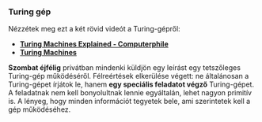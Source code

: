 
### Turing gép

Nézzétek meg ezt a két rövid videót a Turing-gépről:
- [**Turing Machines Explained - Computerphile**](https://www.youtube.com/watch?v=dNRDvLACg5Q&feature=youtu.be)
- [**Turing Machines**](https://www.youtube.com/watch?v=gJQTFhkhwPA&feature=youtu.be)

**Szombat éjfélig** privátban mindenki küldjön egy leírást egy tetszőleges Turing-gép működéséről. Félreértések elkerülése végett: ne általánosan a Turing-gépet írjátok le, hanem **egy speciális feladatot végző** Turing-gépet. A feladatnak nem kell bonyolultnak lennie egyáltalán, lehet nagyon primitív is. A lényeg, hogy minden információt tegyetek bele, ami szerintetek kell a gép működéséhez.
